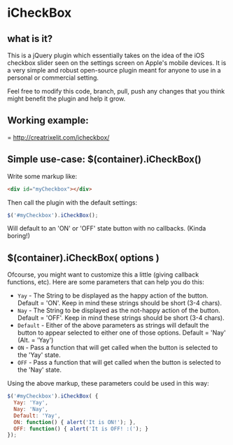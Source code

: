 iCheckBox
=========

## what is it?

This is a jQuery plugin which essentially takes on the idea of the iOS checkbox slider seen on the settings screen on 
Apple's mobile devices. It is a very simple and robust open-source plugin meant for anyone to use in a personal or commercial 
setting.

Feel free to modify this code, branch, pull, push any changes that you think might benefit the plugin and help it grow.

## Working example:

= http://creatrixelit.com/icheckbox/


## Simple use-case: $(container).iCheckBox()

Write some markup like:

```html
<div id="myCheckbox"></div>
```

Then call the plugin with the default settings:

```js
$('#myCheckbox').iCheckBox();
```

Will default to an 'ON' or 'OFF' state button with no callbacks. (Kinda boring!)

## $(container).iCheckBox( options )

Ofcourse, you might want to customize this a little (giving callback functions, etc). Here are some parameters
that can help you do this:


* `Yay`            - The String to be displayed as the happy action of the button. Default = 'ON'. 
                     Keep in mind these strings should be short (3-4 chars).
* `Nay`            - The String to be displayed as the not-happy action of the button. Default = 'OFF'.
                     Keep in mind these strings should be short (3-4 chars).
* `Default`        - Either of the above parameters as strings will default the button to appear selected to either
                     one of those options. Default = 'Nay' (Alt. = 'Yay')
* `ON`             - Pass a function that will get called when the button is selected to the 'Yay' state.
* `OFF`            - Pass a function that will get called when the button is selected to the 'Nay' state.

Using the above markup, these parameters could be used in this way:

```js
$('#myCheckbox').iCheckBox( {
  Yay: 'Yay',
  Nay: 'Nay',
  Default: 'Yay',
  ON: function() { alert('It is ON!'); },
  OFF: function() { alert('It is OFF! :('); }
});
```



